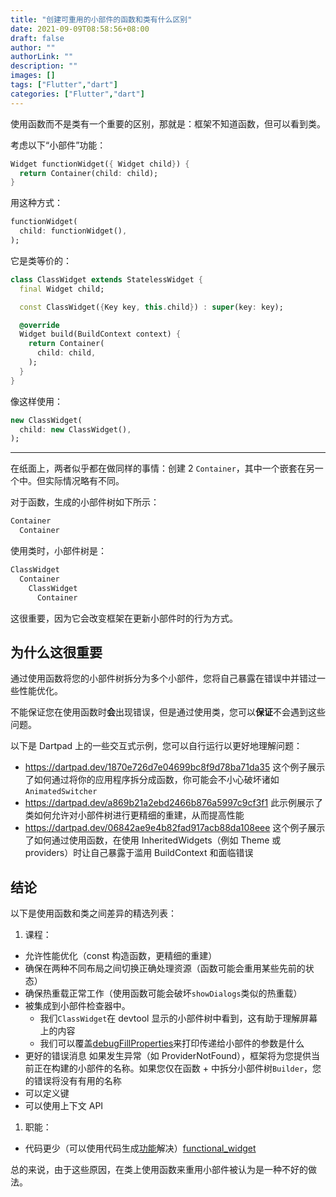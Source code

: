 ```yaml
---
title: "创建可重用的小部件的函数和类有什么区别"
date: 2021-09-09T08:58:56+08:00
draft: false
author: ""
authorLink: ""
description: ""
images: []
tags: ["Flutter","dart"]
categories: ["Flutter","dart"]
---
```


使用函数而不是类有一个重要的区别，那就是：框架不知道函数，但可以看到类。

考虑以下“小部件”功能：

```dart
Widget functionWidget({ Widget child}) {
  return Container(child: child);
}
```

用这种方式：

```dart
functionWidget(
  child: functionWidget(),
);
```

它是类等价的：

```dart
class ClassWidget extends StatelessWidget {
  final Widget child;

  const ClassWidget({Key key, this.child}) : super(key: key);

  @override
  Widget build(BuildContext context) {
    return Container(
      child: child,
    );
  }
}
```

像这样使用：

```dart
new ClassWidget(
  child: new ClassWidget(),
);
```

------

在纸面上，两者似乎都在做同样的事情：创建 2 `Container`，其中一个嵌套在另一个中。但实际情况略有不同。

对于函数，生成的小部件树如下所示：

```dart
Container
  Container
```

使用类时，小部件树是：

```dart
ClassWidget
  Container
    ClassWidget
      Container
```

这很重要，因为它会改变框架在更新小部件时的行为方式。

## 为什么这很重要

通过使用函数将您的小部件树拆分为多个小部件，您将自己暴露在错误中并错过一些性能优化。

不能保证您在使用函数时**会**出现错误，但是通过使用类，您可以**保证**不会遇到这些问题。

以下是 Dartpad 上的一些交互式示例，您可以自行运行以更好地理解问题：

- https://dartpad.dev/1870e726d7e04699bc8f9d78ba71da35
  这个例子展示了如何通过将你的应用程序拆分成函数，你可能会不小心破坏诸如`AnimatedSwitcher`
- https://dartpad.dev/a869b21a2ebd2466b876a5997c9cf3f1
  此示例展示了类如何允许对小部件树进行更精细的重建，从而提高性能
- https://dartpad.dev/06842ae9e4b82fad917acb88da108eee
  这个例子展示了如何通过使用函数，在使用 InheritedWidgets（例如 Theme 或 providers）时让自己暴露于滥用 BuildContext 和面临错误

## 结论

以下是使用函数和类之间差异的精选列表：

1. 课程：

- 允许性能优化（const 构造函数，更精细的重建）
- 确保在两种不同布局之间切换正确处理资源（函数可能会重用某些先前的状态）
- 确保热重载正常工作（使用函数可能会破坏`showDialogs`类似的热重载）
- 被集成到小部件检查器中。
  - 我们`ClassWidget`在 devtool 显示的小部件树中看到，这有助于理解屏幕上的内容
  - 我们可以覆盖[debugFillProperties](https://api.flutter.dev/flutter/foundation/Diagnosticable/debugFillProperties.html)来打印传递给小部件的参数是什么
- 更好的错误消息
  如果发生异常（如 ProviderNotFound），框架将为您提供当前正在构建的小部件的名称。如果您仅在函数 + 中拆分小部件树`Builder`，您的错误将没有有用的名称
- 可以定义键
- 可以使用上下文 API

1. 职能：

- 代码更少（可以使用代码生成[功能](https://pub.dartlang.org/packages/functional_widget)解决）[functional_widget](https://pub.dartlang.org/packages/functional_widget)

总的来说，由于这些原因，在类上使用函数来重用小部件被认为是一种不好的做法。
